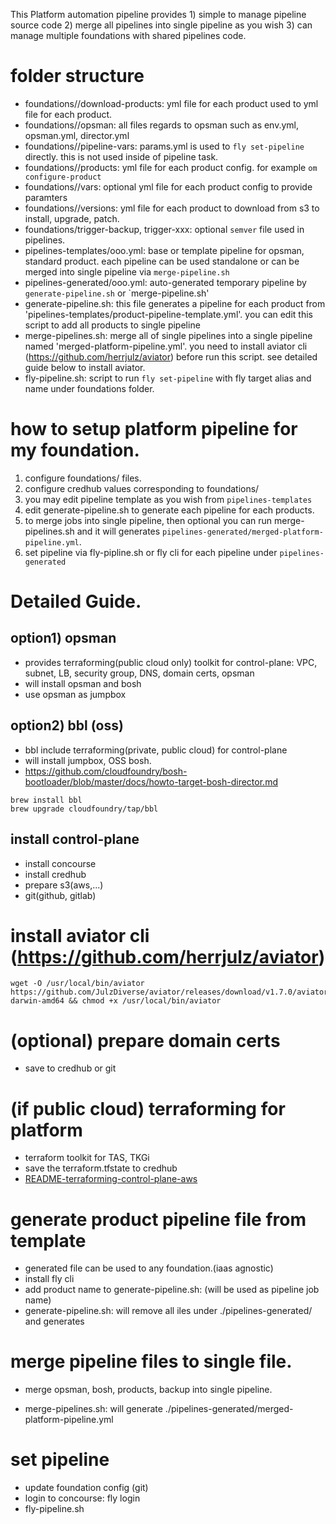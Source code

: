 This Platform automation pipeline provides 1) simple to manage pipeline source code 2) merge all pipelines into single pipeline as you wish 3) can manage multiple foundations with shared pipelines code.


# folder structure
- foundations/<foundation>/download-products: yml file for each product used to yml file for each product. 
- foundations/<foundation>/opsman: all files regards to opsman such as env.yml, opsman.yml, director.yml
- foundations/<foundation>/pipeline-vars: params.yml is used to `fly set-pipeline` directly. this is not used inside of pipeline task.
- foundations/<foundation>/products: yml file for each product config. for example `om configure-product` 
- foundations/<foundation>/vars: optional yml file for each product config to provide paramters
- foundations/<foundation>/versions:  yml file for each product to download from s3 to install, upgrade, patch.
- foundations/<foundation>trigger-backup, trigger-xxx: optional `semver` file used in pipelines.
- pipelines-templates/ooo.yml: base or template pipeline for opsman, standard product. each pipeline can be used standalone or can be merged into single pipeline via `merge-pipeline.sh` 
- pipelines-generated/ooo.yml: auto-generated temporary pipeline by `generate-pipeline.sh` or `merge-pipeline.sh'
- generate-pipeline.sh: this file generates a pipeline for each product from 'pipelines-templates/product-pipeline-template.yml'. you can edit this script to add all products to single pipeline 
- merge-pipelines.sh: merge all of single pipelines into a single pipeline named 'merged-platform-pipeline.yml'. you need to install aviator cli (https://github.com/herrjulz/aviator) before run this script. see detailed guide below to install aviator.
- fly-pipeline.sh: script to run `fly set-pipeline` with fly target alias and <foundation> name under foundations folder.




# how to setup platform pipeline for my foundation.
1) configure foundations/<foundation> files. 
2) configure credhub values corresponding to foundations/<foundation> 
3) you may edit pipeline template as you wish from `pipelines-templates`
4) edit generate-pipeline.sh to generate each pipeline for each products.
5) to merge jobs into single pipeline, then optional you can run merge-pipelines.sh and it will generates `pipelines-generated/merged-platform-pipeline.yml`. 
6) set pipeline via fly-pipline.sh or fly cli for each pipeline under `pipelines-generated`





# Detailed Guide.

## option1) opsman
- provides terraforming(public cloud only) toolkit for control-plane: VPC, subnet, LB, security group, DNS, domain certs, opsman
- will install opsman and bosh
- use opsman as jumpbox


## option2) bbl (oss)
- bbl include terraforming(private, public cloud) for control-plane
- will install jumpbox, OSS bosh.
- https://github.com/cloudfoundry/bosh-bootloader/blob/master/docs/howto-target-bosh-director.md
```
brew install bbl
brew upgrade cloudfoundry/tap/bbl
```


## install control-plane
- install concourse
- install credhub
- prepare s3(aws,...)
- git(github, gitlab)

# install aviator cli (https://github.com/herrjulz/aviator)
```
wget -O /usr/local/bin/aviator https://github.com/JulzDiverse/aviator/releases/download/v1.7.0/aviator-darwin-amd64 && chmod +x /usr/local/bin/aviator
```

# (optional) prepare domain certs
- save to credhub or git

# (if public cloud) terraforming for platform 
- terraform toolkit for TAS, TKGi 
- save the terraform.tfstate to credhub
- [README-terraforming-control-plane-aws](README-terraforming-control-plane-aws.md)

# generate product pipeline file from template
- generated file can be used to any foundation.(iaas agnostic)
- install fly cli
- add product name to generate-pipeline.sh: (will be used as pipeline job name)
- generate-pipeline.sh: will remove all iles under ./pipelines-generated/ and generates

# merge pipeline files to single file.
- merge opsman, bosh, products, backup into single pipeline.

- merge-pipelines.sh: will generate ./pipelines-generated/merged-platform-pipeline.yml

# set pipeline
- update foundation config (git)
- login to concourse: fly login
- fly-pipeline.sh




